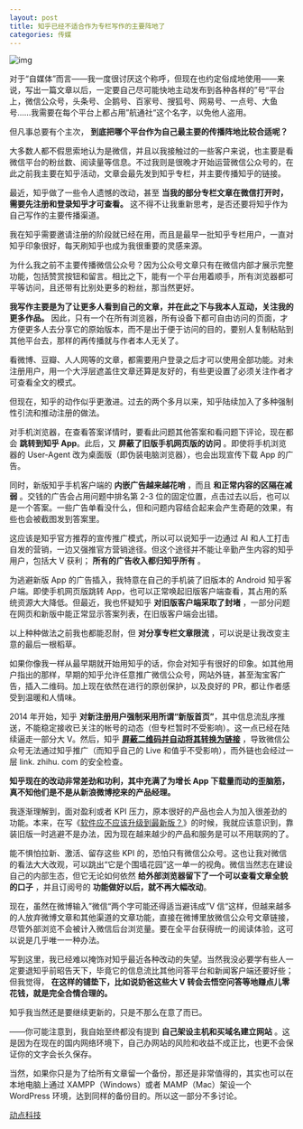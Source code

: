 ```yaml
---
layout: post
title: 知乎已经不适合作为专栏写作的主要阵地了
categories: 传媒
---
```

![img](http://ww1.sinaimg.cn/large/4b91f9d5gy1funbh3hv9fj20lc0ba7di.jpg)

对于“自媒体”而言——我一度很讨厌这个称呼，但现在也约定俗成地使用——来说，写出一篇文章以后，一定要自己尽可能快地主动发布到各种各样的”号“平台上，微信公众号，头条号、企鹅号、百家号、搜狐号、网易号、一点号、大鱼号……我需要在每个平台上都占用”航通社“这个名字，以免他人盗用。

但凡事总要有个主次， **到底把哪个平台作为自己最主要的传播阵地比较合适呢？**

大多数人都不假思索地认为是微信，并且以我接触过的一些客户来说，也主要是看微信平台的粉丝数、阅读量等信息。不过我则是很晚才开始运营微信公众号的，在此之前我主要在知乎活动，文章会最先发到知乎专栏，并主要传播知乎的链接。

最近，知乎做了一些令人遗憾的改动，甚至 **当我的部分专栏文章在微信打开时，需要先注册和登录知乎才可查看。** 这不得不让我重新思考，是否还要将知乎作为自己写作的主要传播渠道。

我在知乎需要邀请注册的阶段就已经在用，而且是最早一批知乎专栏用户，一直对知乎印象很好，每天刷知乎也成为我很重要的灵感来源。

为什么我之前不主要传播微信公众号？因为公众号文章只有在微信内部才展示完整功能，包括赞赏按钮和留言。相比之下，能有一个平台用着顺手，所有浏览器都可平等访问，且还带有比别处更多的粉丝，那当然更好。

**我写作主要是为了让更多人看到自己的文章，并在此之下与我本人互动，关注我的更多作品。** 因此，只有一个在所有浏览器，所有设备下都可自由访问的页面，才方便更多人去分享它的原始版本，而不是出于便于访问的目的，要别人复制粘贴到其他平台去，那样的再传播就与作者本人无关了。

看微博、豆瓣、人人网等的文章，都需要用户登录之后才可以使用全部功能。对未注册用户，用一个大浮层遮盖住文章还算是友好的，有些更设置了必须关注作者才可查看全文的模式。

但现在，知乎的动作似乎更激进。过去的两个多月以来，知乎陆续加入了多种强制性引流和推动注册的做法。

对手机浏览器，在查看答案详情时，要看此问题其他答案和看问题下评论，现在都会 **跳转到知乎 App**。此后，又 **屏蔽了旧版手机网页版的访问** 。即使将手机浏览器的 User-Agent 改为桌面版（即伪装电脑浏览器），也会出现宣传下载 App 的广告。

同时，新版知乎手机客户端的 **内嵌广告越来越花哨** ，而且 **和正常内容的区隔在减弱** 。交钱的广告会占用问题中排名第 2-3 位的固定位置，点击过去以后，也可以是一个答案。一些广告单看没什么，但和问题内容结合起来会产生奇葩的效果，有些也会被截图发到答案里。

这应该是知乎官方推荐的宣传推广模式，所以可以说知乎一边通过 AI 和人工打击自发的营销，一边又强推官方营销途径。但这个途径并不能让辛勤产生内容的知乎用户，包括大 V 获利； **所有的广告收入都归知乎所有** 。

为逃避新版 App 的广告插入，我特意在自己的手机装了旧版本的 Android 知乎客户端。即使手机网页版跳转 App，也可以正常唤起旧版客户端查看，其占用的系统资源大大降低。但最近，我也怀疑知乎 **对旧版客户端采取了封堵** ，一部分问题在网页和新版中能正常显示答案列表，在旧版客户端会出错。

以上种种做法之前我也都能忍耐，但 **对分享专栏文章限流** ，可以说是让我改变主意的最后一根稻草。

如果你像我一样从最早期就开始用知乎的话，你会对知乎有很好的印象。如其他用户指出的那样，早期的知乎允许任意推广微信公众号，网站外链，甚至淘宝客广告，插入二维码。加上现在依然在进行的原创保护，以及良好的 PR，都让作者感受到温暖和人情味。

2014 年开始，知乎 **对新注册用户强制采用所谓“新版首页”**，其中信息流乱序推送，不能稳定接收已关注的帐号的动态（但专栏暂时不受影响）。这一点已经在陆续逼走一部分大 V。然后，知乎 [**屏蔽二维码并自动将其转换为链接**](https://zhuanlan.zhihu.com/p/21349196) ，导致微信公众号无法通过知乎推广（而知乎自己的 Live 和值乎不受影响），而外链也会经过一层 link. zhihu. com 的安全检查。

**知乎现在的改动非常差劲和功利，其中充满了为增长 App 下载量而动的歪脑筋，真不知他们是不是从新浪微博挖来的产品经理。**

我逐渐理解到，面对盈利或者 KPI 压力，原本很好的产品也会人为加入很差劲的功能。本来，在写《[软件应不应该升级到最新版？](http://www.geekpark.net/news/187221)》的时候，我就应该意识到，靠装旧版一时逃避不是办法，因为现在越来越少的产品和服务是可以不用联网的了。

能不惧怕拉新、激活、留存这些 KPI 的，恐怕只有微信公众号。这也让我对微信的看法大大改观，可以跳出“它是个围墙花园”这一单一的视角。微信当然志在建设自己的内部生态，但它无论如何依然 **给外部浏览器留下了一个可以查看文章全貌的口子** ，并且订阅号的 **功能做好以后，就不再大幅改动**。

现在，虽然在微博输入”微信“两个字可能还得适当避讳成”V 信“这样，但越来越多的人放弃微博文章和其他渠道的文章功能，直接在微博里放微信公众号文章链接，尽管外部浏览不会被计入微信后台浏览量。要在全平台获得统一的阅读体验，这可以说是几乎唯一一种办法。

写到这里，我已经难以掩饰对知乎最近各种改动的失望。当然我没必要学有些人一定要退知乎前昭告天下，毕竟它的信息流比其他问答平台和新闻客户端还要好些；但我觉得， **在这样的铺垫下，比如说奶爸这些大 V 转会去悟空问答等地赚点儿零花钱，就是完全合情合理的。**

知乎我当然还是要继续更新的，只是不那么在意了而已。

——你可能注意到，我自始至终都没有提到 **自己架设主机和买域名建立网站** 。这是因为在现在的国内网络环境下，自己办网站的风险和收益不成正比，也更不会保证你的文字会长久保存。

当然，如果你只是为了给所有文章留一个备份，那还是非常值得的，其实也可以在本地电脑上通过 XAMPP（Windows）或者 MAMP（Mac）架设一个 WordPress 环境，达到同样的备份目的。所以这一部分不多讨论。

[动点科技](https://cn.technode.com/post/2018-02-05/zhihu-urge-mobile-users-turn-to-its-app/)

